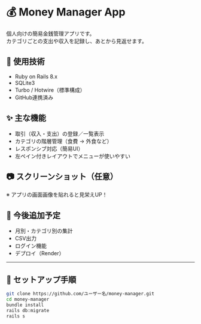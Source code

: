# 💰 Money Manager App

個人向けの簡易金銭管理アプリです。  
カテゴリごとの支出や収入を記録し、あとから見返せます。

## 🔧 使用技術

- Ruby on Rails 8.x
- SQLite3
- Turbo / Hotwire（標準構成）
- GitHub連携済み

## ✨ 主な機能

- 取引（収入・支出）の登録／一覧表示
- カテゴリの階層管理（食費 → 外食など）
- レスポンシブ対応（簡易UI）
- 左ペイン付きレイアウトでメニューが使いやすい

## 📷 スクリーンショット（任意）

※ アプリの画面画像を貼れると見栄えUP！

## 🚀 今後追加予定

- 月別・カテゴリ別の集計
- CSV出力
- ログイン機能
- デプロイ（Render）

---

## 🏁 セットアップ手順

```bash
git clone https://github.com/ユーザー名/money-manager.git
cd money-manager
bundle install
rails db:migrate
rails s
